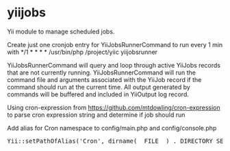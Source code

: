 # yiijobs

Yii module to manage scheduled jobs.

Create just one cronjob entry for YiiJobsRunnerCommand to run every 1 min with */1 * * * * /usr/bin/php /project/yiic yiijobsrunner

YiiJobsRunnerCommand will query and loop through active YiiJobs records that are not currently running. YiiJobsRunnerCommand will run the command file and arguments associated with the YiiJob record if the command should run at the current time. All output generated by commands will be buffered and included in YiiOutput log record.

Using cron-expression from https://github.com/mtdowling/cron-expression to parse cron expression string and determine if job should run

Add alias for Cron namespace to config/main.php and config/console.php
<pre>
Yii::setPathOfAlias('Cron', dirname(__FILE__) . DIRECTORY_SEPARATOR . '..' . DIRECTORY_SEPARATOR . '..' . DIRECTORY_SEPARATOR . 'common/lib/vendor/mtdowling/cron-expression/src/Cron');
</pre>

